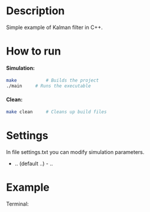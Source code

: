 # Description
Simple example of Kalman filter in C++.

# How to run

#### Simulation:
```bash
make           # Builds the project
./main     # Runs the executable
```

#### Clean:
```bash
make clean     # Cleans up build files
```
# Settings
In file settings.txt you can modify simulation parameters.
- .. (default ..) - ..


# Example
Terminal:
```terminal

```


